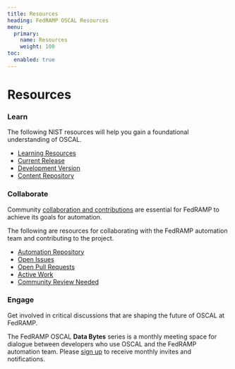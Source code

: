 ```yaml
---
title: Resources
heading: FedRAMP OSCAL Resources
menu:
  primary:
    name: Resources
    weight: 100
toc:
  enabled: true
---
```

# Resources

### Learn
The following NIST resources will help you gain a foundational understanding of OSCAL.

- [Learning Resources](https://pages.nist.gov/OSCAL/learn/)
- [Current Release](https://github.com/usnistgov/OSCAL/releases)
- [Development Version](https://github.com/usnistgov/OSCAL/tree/develop)
- [Content Repository](https://github.com/usnistgov/oscal-content)

### Collaborate
Community [collaboration and contributions](https://github.com/GSA/fedramp-automation/blob/master/CONTRIBUTING.md) are essential for FedRAMP to achieve its goals for automation.

The following are resources for collaborating with the FedRAMP automation team and contributing to the project. 

- [Automation Repository](https://github.com/GSA/fedramp-automation)
- [Open Issues](https://github.com/GSA/fedramp-automation/issues)
- [Open Pull Requests](https://github.com/GSA/fedramp-automation/pulls)
- [Active Work](https://github.com/orgs/GSA/projects/25/views/3)
- [Community Review Needed](https://github.com/orgs/GSA/projects/25/views/7)

### Engage 

Get involved in critical discussions that are shaping the future of OSCAL at FedRAMP.

The FedRAMP OSCAL **Data Bytes** series is a monthly meeting space for dialogue between developers who use OSCAL and the FedRAMP automation team. Please [sign up](https://forms.gle/3YV5MArL6vmbJDhx7) to receive monthly invites and notifications.
